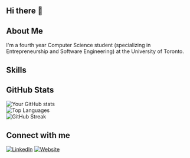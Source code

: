 ## Hi there 👋

## About Me
I'm a fourth year Computer Science student (specializing in Entrepreneurship and Software Engineering) at the University of Toronto.

## Skills

## GitHub Stats
![Your GitHub stats](https://github-readme-stats.vercel.app/api?username=Yatin-Malhotra&show_icons=true&theme=radical) <br>
![Top Languages](https://github-readme-stats.vercel.app/api/top-langs/?username=Yatin-Malhotra&layout=compact&theme=radical) <br>
![GitHub Streak](https://github-readme-streak-stats.herokuapp.com/?user=Yatin-Malhotra&theme=radical) <br>

## Connect with me
[![LinkedIn](https://img.shields.io/badge/-LinkedIn-blue?style=for-the-badge)](https://www.linkedin.com/in/malhotra-yatin/)
[![Website](https://img.shields.io/badge/-Website-green?style=for-the-badge)](https://yatinmalhotra.netlify.app)

<!--
**Yatin-Malhotra/Yatin-Malhotra** is a ✨ _special_ ✨ repository because its `README.md` (this file) appears on your GitHub profile.

Here are some ideas to get you started:

- 🔭 I’m currently working on ...
- 🌱 I’m currently learning ...
- 👯 I’m looking to collaborate on ...
- 🤔 I’m looking for help with ...
- 💬 Ask me about ...
- 📫 How to reach me: ...
- 😄 Pronouns: ...
- ⚡ Fun fact: ...
-->

